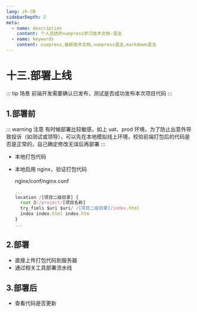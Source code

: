 ```yaml
---
lang: zh-CN
sidebarDepth: 2
meta:
  - name: description
    content: 个人总结的vuepress学习技术文档-语法
  - name: keywords
    content: vuepress,最新技术文档,vuepress语法,markdown语法
---
```


# 十三.部署上线

::: tip 场景
前端开发需要确认已发布，测试是否成功发布本次项目代码
:::

## 1.部署前

::: warning 注意
有时候部署比较敏感，如上 uat、prod 环境，为了防止出意外导致投诉（如测试或领导），可以先在本地模拟线上环境，校验前端打包后的代码是否是正常的，自己确定修改无误后再部署
:::

- 本地打包代码
- 本地启用 nginx，验证打包代码

  nginx/conf/nginx.conf

  ```js
  ...
  location /[项目二级目录] {
    root D:/project/[项目名称]
    try_fiels $uri $uri/ /[项目二级目录]/index.html
    index index.html index.htm
  }
  ...
  ```

## 2.部署

- 直接上传打包代码到服务器
- 通过相关工具部署流水线

## 3.部署后

- 查看代码是否更新
